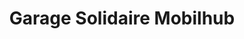 ---
title: "Garage Solidaire Mobilhub"
url: /la-courneuve/garage-solidaire-mobilhub/
shop: Autowerkstatt
---